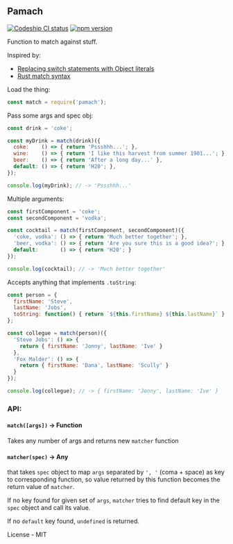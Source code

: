 ## Pamach 
[![Codeship CI status](https://img.shields.io/codeship/1dd11030-dbd6-0133-f779-4a138adef231.svg)](https://codeship.com/projects/143965)
[![npm version](https://badge.fury.io/js/pamach.svg)](https://badge.fury.io/js/pamach)

Function to match against stuff.

Inspired by:
* [Replacing switch statements with Object literals](https://toddmotto.com/deprecating-the-switch-statement-for-object-literals/)
* [Rust match syntax](https://doc.rust-lang.org/book/match.html)

Load the thing:
```js
const match = require('pamach');
```

Pass some args and spec obj:
```js
const drink = 'coke';

const myDrink = match(drink)({
  coke:    () => { return 'Pssshhh...'; },
  wine:    () => { return 'I like this harvest from summer 1901...'; },
  beer:    () => { return 'After a long day...' },
  default: () => { return 'H20'; },
});

console.log(myDrink); // -> 'Pssshhh...'
```

Multiple arguments:

```js
const firstComponent = 'coke';
const secondComponent = 'vodka';

const cocktail = match(firstComponent, secondComponent)({
  'coke, vodka': () => { return 'Much better together'; },
  'beer, vodka': () => { return 'Are you sure this is a good idea?'; },
  default:       () => { return 'H20'; }    
});

console.log(cocktail); // -> 'Much better together'
```

Accepts anything that implements `.toString`:
```js
const person = {
  firstName: 'Steve',
  lastName: 'Jobs',
  toString: function() { return `${this.firstName} ${this.lastName}` }
};

const collegue = match(person)({
  'Steve Jobs': () => {
    return { firstName: 'Jonny', lastName: 'Ive' }
  },
  'Fox Malder': () => {
    return { firstName: 'Dana', lastName: 'Scully' }
  }
});

console.log(collegue); // -> { firstName: 'Jonny', lastName: 'Ive' }
```

### API:
#### `match([args])` -> Function
Takes any number of args and returns new `matcher` function
#### `matcher(spec)` -> Any
that takes `spec` object to map `args` separated by `', '` (coma + space) as
key to corresponding function, so value returned by this function becomes the
return value of `matcher`.

If no key found for given set of `args`, `matcher` tries to find default key in
the `spec` object and call its value.

If no `default` key found, `undefined` is returned.

License - MIT
